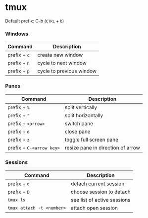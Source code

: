 # tmux

Default prefix: C-b (`CTRL` + `b`)

### Windows

Command | Description
--- | ---
prefix +  `c` | create new window
prefix + `n` | cycle to next window
prefix + `p` | cycle to previous window

### Panes

Command | Description
--- | ---
prefix + `%` | split vertically
prefix + `"` | split horizontally
prefix + `<arrow>` | switch pane
prefix + `d` | close pane
prefix + `z` | toggle full screen pane
prefix + `C-<arrow key>` | resize pane in direction of arrow

### Sessions

Command | Description
--- | ---
prefix + `d` | detach current session
prefix + `D` | choose session to detach
`tmux ls` | see list of active sessions
`tmux attach -t <number>` | attach open session
